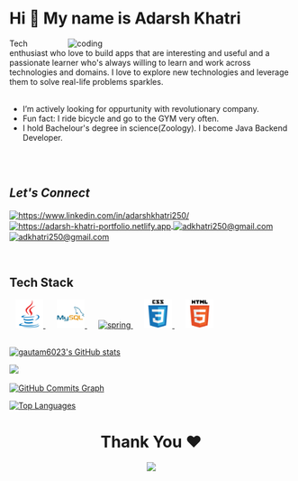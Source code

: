 

Hi 👋 My name is Adarsh Khatri
=============================

<img align="right" alt="coding" width="400" src="https://encrypted-tbn0.gstatic.com/images?q=tbn:ANd9GcSpcj5c9GrUXQuaMQ7iOzivcWdOCdCWObB1PA&usqp=CAU">

Tech enthusiast who love to build apps that are interesting and useful and a passionate learner who's always willing to learn and work across technologies and domains. I love to explore new technologies and leverage them to solve real-life problems sparkles.
<br>
<br>
 -  I’m actively looking for oppurtunity with revolutionary company.
 -  Fun fact: I ride bicycle and go to the GYM very often.
 -  I hold Bachelour's degree in science(Zoology). I become Java Backend Developer.


<br>
<br>
<h2><i>Let's Connect</i></h2>
<p align="left">
    <a href="https://www.linkedin.com/in/adarshkhatri250/">
        <img align="center" src="https://img.shields.io/badge/LinkedIn-0077B5?style=for-the-badge&logo=linkedin&logoColor=white" alt="https://www.linkedin.com/in/adarshkhatri250/" />
    </a>
    <a href="https://adarsh-khatri-portfolio.netlify.app">
        <img align="center" src="https://img.shields.io/badge/Portfolio-18A303?style=for-the-badge&logo=ionic&logoColor=white" alt="https://adarsh-khatri-portfolio.netlify.app" />
    </a>
    <a title="adkhatri250@gmail.com" href="https://drive.google.com/file/d/1L9tfrukDqPgGSbiijRre9-keBoF6H9IO/view?usp=sharing">
        <img align="center" src="https://img.shields.io/badge/Resume-D14836?style=for-the-badge&logo=resume&logoColor=white" alt="adkhatri250@gmail.com" />
    </a>
    <a title="adkhatri250@gmail.com" href="mailto:adkhatri250@gmail.com">
        <img align="center" src="https://img.shields.io/badge/Gmail-D14836?style=for-the-badge&logo=gmail&logoColor=white" alt="adkhatri250@gmail.com" />
    </a>
</p>
<br>






## Tech Stack

<p  align = "left"> 
<a  style="padding:10px;" href="https://www.java.com" target="_blank" rel="noreferrer"> <img src="https://raw.githubusercontent.com/devicons/devicon/master/icons/java/java-original.svg" alt="java" width="50" height="50"/> </a> 
<a style="padding:10px;" href="https://www.mysql.com/" target="_blank" rel="noreferrer"> <img src="https://raw.githubusercontent.com/devicons/devicon/master/icons/mysql/mysql-original-wordmark.svg" alt="mysql" width="50" height="50"/> </a>
    <a style="padding:10px;" href="https://spring.io/" target="_blank" rel="noreferrer"> <img src="https://www.vectorlogo.zone/logos/springio/springio-icon.svg" alt="spring" width="50" height="50"/> </a>
    <a style="padding:10px;" href="https://www.w3schools.com/css/" target="_blank" rel="noreferrer"> <img    src="https://raw.githubusercontent.com/devicons/devicon/master/icons/css3/css3-original-wordmark.svg" alt="css3" width="50" height="50"/> </a>
    <a style="padding:10px;" href="https://www.w3.org/html/" target="_blank" rel="noreferrer"> <img src="https://raw.githubusercontent.com/devicons/devicon/master/icons/html5/html5-original-wordmark.svg" alt="html5" width="50" height="50"/> </a>
    
<!--     <a style="padding:10px;" href="https://developer.mozilla.org/en-US/docs/Web/JavaScript" target="_blank" rel="noreferrer"> <img src="https://www.freepnglogos.com/uploads/javascript-png/js-logo-png-5.png" alt="javascript" width="50" height="50"/> </a> -->
<!--     <a style="padding:10px;" href="https://www.microsoft.com/en-us/sql-server" target="_blank" rel="noreferrer"> <img src="https://www.svgrepo.com/show/303229/microsoft-sql-server-logo.svg" alt="mssql" width="50" height="50"/> </a> -->
<!--      </p> -->
<br>
<br>



<a href="https://www.github.com/AdarshKhatri1"><img src="https://github-readme-stats.vercel.app/api?username=AdarshKhatri1&show_icons=true&hide=&count_private=true&title_color=0891b2&text_color=ffffff&icon_color=0891b2&bg_color=000000&hide_border=true&show_icons=true" alt="gautam6023's GitHub stats" /></a>

<a href="http://www.github.com/AdarshKhatri1"><img src="https://github-readme-streak-stats.herokuapp.com/?user=AdarshKhatri1&stroke=ffffff&background=000000&ring=0891b2&fire=0891b2&currStreakNum=ffffff&currStreakLabel=0891b2&sideNums=ffffff&sideLabels=ffffff&dates=ffffff&hide_border=true" /></a>

<a href="http://www.github.com/AdarshKhatri1"><img src="https://activity-graph.herokuapp.com/graph?username=kishan169&bg_color=000000&color=ffffff&line=0891b2&point=ffffff&area_color=000000&area=true&hide_border=true&custom_title=GitHub%20Commits%20Graph" alt="GitHub Commits Graph" /></a>

<a href="https://github.com/AdarshKhatri1" align="left"><img src="https://github-readme-stats.vercel.app/api/top-langs/?username=AdarshKhatri1&langs_count=10&title_color=0891b2&text_color=ffffff&icon_color=0891b2&bg_color=000000&hide_border=true&locale=en&custom_title=Top%20%Languages" alt="Top Languages" /></a>



<h1 align="center"> Thank You ❤</h1>
<p align="center"><img  src="https://raw.githubusercontent.com/Trilokia/Trilokia/379277808c61ef204768a61bbc5d25bc7798ccf1/bottom_header.svg"></p>
